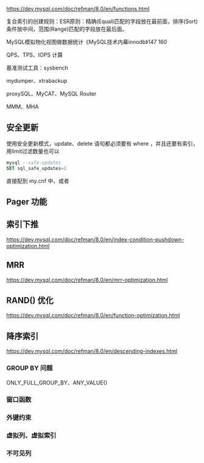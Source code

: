 https://dev.mysql.com/doc/refman/8.0/en/functions.html



复合索引的创建规则：ESR原则：精确(Equal)匹配的字段放在最前面，排序(Sort)条件放中间，范围(Range)匹配的字段放在最后面。



MySQL模拟物化视图做数据统计《MySQL技术内幕innodb》147 160







QPS、TPS、IOPS 计算

基准测试工具：sysbench

mydumper、xtrabackup

proxySQL、MyCAT、MySQL Router

MMM、MHA

## 安全更新

使用安全更新模式，update、delete 语句都必须要有 where ，并且还要有索引，用limit过滤数量也可以

```sql
mysql --safe-updates 
SET sql_safe_updates=1
```

直接配到 my.cnf 中，或者 



## Pager 功能



## 索引下推

https://dev.mysql.com/doc/refman/8.0/en/index-condition-pushdown-optimization.html

## MRR

https://dev.mysql.com/doc/refman/8.0/en/mrr-optimization.html

## RAND() 优化

https://dev.mysql.com/doc/refman/8.0/en/function-optimization.html

## 降序索引

https://dev.mysql.com/doc/refman/8.0/en/descending-indexes.html

### GROUP BY 问题

ONLY_FULL_GROUP_BY、ANY_VALUE()



### 窗口函数



### 外键约束



### 虚拟列、虚拟索引



### 不可见列





